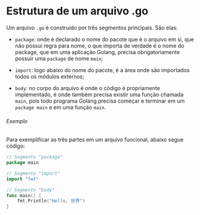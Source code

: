 # Estrutura de um arquivo .go

Um arquivo `.go` é construído por três segmentos principais. São elas:

- `package`: onde é declarado o nome do pacote que é o arquivo em si, que não possui regra para nome, o que importa de verdade é o nome do package, que em uma aplicação Golang, precisa obrigatoriamente possuir uma `package` de nome `main`;

- `import`: logo abaixo do nome do pacote, é a área onde são importados todos os módulos externos;

- `body`: no corpo do arquivo é onde o código é propriamente implementado, é onde também precisa existir uma função chamada `main`, pois todo programa Golang precisa começar e terminar em um `package main` e em uma função `main`.

###### Exemplo

Para exemplificar as três partes em um arquivo funcional, abaixo segue código:

```go
// Segmento "package"
package main

// Segmento "import"
import "fmt"

// Segmento "body"
func main() {
	fmt.Println("Hello, 世界")
}
```

